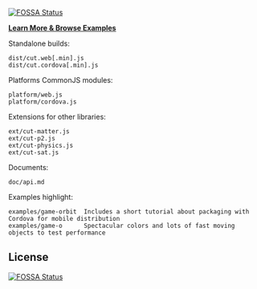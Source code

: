 [![FOSSA Status](https://app.fossa.io/api/projects/git%2Bgithub.com%2FHartmarken%2Fcutjs.svg?type=shield)](https://app.fossa.io/projects/git%2Bgithub.com%2FHartmarken%2Fcutjs?ref=badge_shield)

**[Learn More & Browse Examples](http://cutjs.org/)**

Standalone builds:

    dist/cut.web[.min].js
    dist/cut.cordova[.min].js

Platforms CommonJS modules:

    platform/web.js
    platform/cordova.js

Extensions for other libraries:

    ext/cut-matter.js
    ext/cut-p2.js
    ext/cut-physics.js
    ext/cut-sat.js

Documents:

    doc/api.md

Examples highlight:

    examples/game-orbit  Includes a short tutorial about packaging with Cordova for mobile distribution
    examples/game-o      Spectacular colors and lots of fast moving objects to test performance


## License
[![FOSSA Status](https://app.fossa.io/api/projects/git%2Bgithub.com%2FHartmarken%2Fcutjs.svg?type=large)](https://app.fossa.io/projects/git%2Bgithub.com%2FHartmarken%2Fcutjs?ref=badge_large)